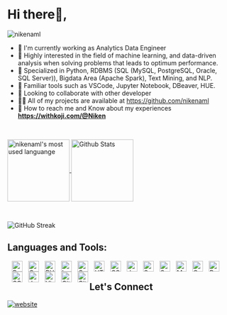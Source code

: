<h1>Hi there👋,</h1>

<p align="left"> <img src="https://komarev.com/ghpvc/?username=nikenaml&label=Profile%20views&color=0e75b6&style=flat" alt="nikenaml" /> </p>

- 📌 I'm currently working as Analytics Data Engineer
- 📝 Highly interested in the field of machine learning, and data-driven analysis when solving problems that leads to optimum performance. 
- 📑 Specialized in Python, RDBMS (SQL (MySQL, PostgreSQL, Oracle, SQL Server)), Bigdata Area (Apache Spark), Text Mining, and NLP. 
- 🎯 Familiar tools such as VSCode, Jupyter Notebook, DBeaver, HUE. 
- 🤝 Looking to collaborate with other developer
- 👨‍💻 All of my projects are available at https://github.com/nikenaml
- 🔗 How to reach me and Know about my experiences **https://withkoji.com/@Niken**

<br />

<p>
  <a href="https://github.com/nikenaml/nikenaml">
    <img
         src="https://github-readme-stats.vercel.app/api/top-langs/?username=nikenaml&theme=onedark&layout=compact&border_radius=24"
         alt="nikenaml's most used languange"
         align="center"
         height="140"
     />
  </a>
  <a href="https://github.com/nikenaml/nikenaml">
    <img
         src="https://github-readme-stats.vercel.app/api?username=nikenaml&show_icons=true&theme=onedark&border_radius=24"
         alt="Github Stats"
         align="center"
         height="140"
     />
  </a>
</p>

<br />

![GitHub Streak](https://github-readme-streak-stats.herokuapp.com?user=nikenaml&theme=dracula&date_format=j%20M%5B%20Y%5D)


## Languages and Tools:
<p align="left" class="language"/>
  <img align="left" alt="Python" height="24px" style="margin-left: 10px" src="https://cdn.jsdelivr.net/gh/devicons/devicon/icons/python/python-original.svg" />
  <img align="left" alt="Golang" height="24px" style="margin-left: 10px" src="https://cdn.jsdelivr.net/gh/devicons/devicon/icons/go/go-original.svg" style="padding-right:10px;" />   
  <img align="left" alt="PHP" height="24px" style="margin-left: 10px" src="https://cdn.jsdelivr.net/gh/devicons/devicon/icons/php/php-original.svg" />
  <img align="left" alt="Laravel" height="24px" style="margin-left: 10px" src="https://cdn.jsdelivr.net/gh/devicons/devicon/icons/laravel/laravel-plain.svg" />         
  <img align="left" alt="Golang" height="24px" style="margin-left: 10px" src="https://cdn.jsdelivr.net/gh/devicons/devicon/icons/pandas/pandas-original.svg" />         
  <img align="left" alt="HTML5" height="24px" style="margin-left: 10px" src="https://cdn.jsdelivr.net/gh/devicons/devicon/icons/html5/html5-original.svg" style="padding-right:10px;" />
  <img align="left" alt="CSS3" height="24px" style="margin-left: 10px" src="https://cdn.jsdelivr.net/gh/devicons/devicon/icons/css3/css3-original.svg" style="padding-right:10px;" />
  <img align="left" alt="JavaScript" height="24px" style="margin-left: 10px" src="https://cdn.jsdelivr.net/gh/devicons/devicon/icons/javascript/javascript-original.svg" style="padding-right:10px;" />
  <img align="left" alt="Scala" height="24px" style="margin-left: 10px" src="https://cdn.jsdelivr.net/gh/devicons/devicon/icons/scala/scala-original.svg" />
  <img align="left" alt="Selenium" height="24px" style="margin-left: 10px" src="https://cdn.jsdelivr.net/gh/devicons/devicon/icons/selenium/selenium-original.svg" />
  <img align="left" alt="MySQL" height="24px" style="margin-left: 10px" src="https://cdn.jsdelivr.net/gh/devicons/devicon/icons/mysql/mysql-original.svg" />
  <img align="left" alt="Oracle" height="24px" style="margin-left: 10px" src="https://cdn.jsdelivr.net/gh/devicons/devicon/icons/oracle/oracle-original.svg" />
  <img align="left" alt="PostgreSQL" height="24px" style="margin-left: 10px" src="https://cdn.jsdelivr.net/gh/devicons/devicon/icons/postgresql/postgresql-original.svg" />
  <img align="left" alt="SQLServer" height="24px" style="margin-left: 10px" src="https://cdn.jsdelivr.net/gh/devicons/devicon/icons/microsoftsqlserver/microsoftsqlserver-plain.svg" />
  <img align="left" alt="Jupyter" height="24px" style="margin-left: 10px" src="https://cdn.jsdelivr.net/gh/devicons/devicon/icons/jupyter/jupyter-original.svg" />     
  <img align="left" alt="Visual Studio Code" height="24px" style="margin-left: 10px" src="https://cdn.jsdelivr.net/gh/devicons/devicon/icons/vscode/vscode-original.svg" style="padding-right:10px;" />
  <img align="left" alt="Git" height="24px" style="margin-left: 10px" src="https://cdn.jsdelivr.net/gh/devicons/devicon/icons/git/git-original.svg" style="padding-right:10px;" />
  <img align="left" alt="GitHub" height="24px" style="margin-left: 10px" src="https://user-images.githubusercontent.com/3369400/139447912-e0f43f33-6d9f-45f8-be46-2df5bbc91289.png" style="padding-right:10px;" />
 </p>

<br />

## Let's Connect
[![website](https://img.icons8.com/fluency/48/000000/linkedin.png)](https://www.linkedin.com/in/nikenamelia/)
&nbsp;&nbsp;
